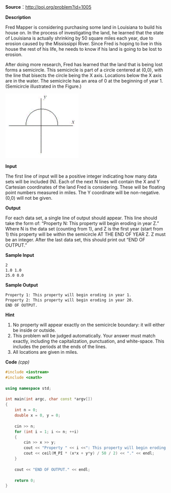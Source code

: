 **Source**：http://poj.org/problem?id=1005 

**Description**

 Fred Mapper is considering purchasing some land in Louisiana to build his house on. In the process of investigating the land, he learned that the state of Louisiana is actually shrinking by 50 square miles each year, due to erosion caused by the Mississippi River. Since Fred is hoping to live in this house the rest of his life, he needs to know if his land is going to be lost to erosion.

After doing more research, Fred has learned that the land that is being lost forms a semicircle. This semicircle is part of a circle centered at (0,0), with the line that bisects the circle being the X axis. Locations below the X axis are in the water. The semicircle has an area of 0 at the beginning of year 1. (Semicircle illustrated in the Figure.) 

![](semicircle.gif)

**Input**

 The first line of input will be a positive integer indicating how many data sets will be included (N). Each of the next N lines will contain the X and Y Cartesian coordinates of the land Fred is considering. These will be floating point numbers measured in miles. The Y coordinate will be non-negative. (0,0) will not be given. 

**Output**

 For each data set, a single line of output should appear. This line should take the form of: “Property N: This property will begin eroding in year Z.” Where N is the data set (counting from 1), and Z is the first year (start from 1) this property will be within the semicircle AT THE END OF YEAR Z. Z must be an integer. After the last data set, this should print out “END OF OUTPUT.” 

**Sample Input**

```
2
1.0 1.0
25.0 0.0
```

**Sample Output**

```
Property 1: This property will begin eroding in year 1.
Property 2: This property will begin eroding in year 20.
END OF OUTPUT.
```

**Hint**

1. No property will appear exactly on the semicircle boundary: it will either be inside or outside.
2. This problem will be judged automatically. Your answer must match exactly, including the capitalization, punctuation, and white-space. This includes the periods at the ends of the lines.
3. All locations are given in miles.

**Code** *(cpp)*

```c++
#include <iostream>
#include <cmath>

using namespace std;

int main(int argc, char const *argv[])
{
	int n = 0;
	double x = 0, y = 0;

	cin >> n;
	for (int i = 1; i <= n; ++i)
	{
		cin >> x >> y;
		cout << "Property " << i <<": This property will begin eroding in year ";
		cout << ceil(M_PI * (x*x + y*y) / 50 / 2) << "." << endl;	
	}
	
	cout << "END OF OUTPUT." << endl;
	
	return 0;
}
```

